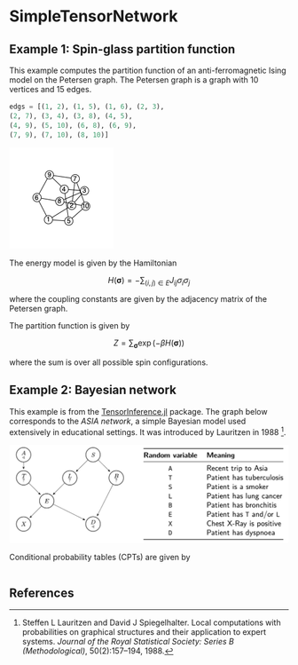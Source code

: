 # SimpleTensorNetwork

## Example 1: Spin-glass partition function
This example computes the partition function of an anti-ferromagnetic Ising model on the Petersen graph. The Petersen graph is a graph with 10 vertices and 15 edges.
```julia
edgs = [(1, 2), (1, 5), (1, 6), (2, 3),
(2, 7), (3, 4), (3, 8), (4, 5),
(4, 9), (5, 10), (6, 8), (6, 9),
(7, 9), (7, 10), (8, 10)]
```
![](assets/graph-petersen.png)

The energy model is given by the Hamiltonian
```math
H(\boldsymbol{\sigma}) = -\sum_{(i,j) \in E} J_{ij} \sigma_i \sigma_j
```
where the coupling constants are given by the adjacency matrix of the Petersen graph.

The partition function is given by
```math
Z = \sum_{\boldsymbol{\sigma}} \exp(-\beta H(\boldsymbol{\sigma}))
```
where the sum is over all possible spin configurations.

## Example 2: Bayesian network

This example is from the [TensorInference.jl](https://github.com/TensorBFS/TensorInference.jl) package. The graph below corresponds to the *ASIA network*, a simple Bayesian model used extensively in educational settings. It was introduced by Lauritzen in 1988 [^lauritzen1988local].

![](assets/asia.png)

Conditional probability tables (CPTs) are given by
```julia
```

## References
[^lauritzen1988local]: Steffen L Lauritzen and David J Spiegelhalter. Local computations with probabilities on graphical structures and their application to expert systems. *Journal of the Royal Statistical Society: Series B (Methodological)*, 50(2):157–194, 1988.